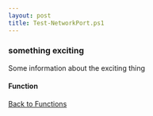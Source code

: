 ```yaml
---
layout: post
title: Test-NetworkPort.ps1
---
```


### something exciting

Some information about the exciting thing

#### Function

<script src="https://gist-it.appspot.com/github.com/BanterBoy/scripts-blog/blob/master/PowerShell/functions/Test-NetworkPort.ps1"></script>

<a href="/menu/_pages/functions.html">Back to Functions</a>

